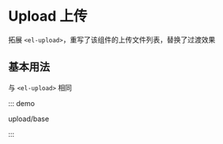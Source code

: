 # Upload 上传

拓展 `<el-upload>`，重写了该组件的上传文件列表，替换了过渡效果

## 基本用法

与 `<el-upload>` 相同

::: demo

upload/base

:::

<script lang="ts">
export default {
  name: 'EUploadDemo'
}
</script>

<script setup lang="ts">
import UploadBase from 'docs/demo/upload/base.vue'
</script>
